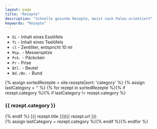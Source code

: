 ```yaml
---
layout: page
title: "Rezepte"
description: "Schnelle gesunde Rezepte, meist nach Paleo orientiert"
keywords: "Rezepte"
---
```

- `EL` - Inhalt eines Esslöfels
- `TL` - Inhalt eines Teelöfels
- `cl` - Zentiliter, entspricht 10 ml
- `Msp.` - Messerspitze
- `Pck.` - Päckcken
- `Pr` - Prise
- `Btl.` - Beutel
- `Bd./Bn.` - Bund

{% assign sortedRezepte = site.rezepte|sort: 'category' %}
{% assign lastCategory = '' %}
{% for rezept in sortedRezepte %}{% if rezept.category %}{% if lastCategory != rezept.category %}
### {{ rezept.category }}
{% endif %}
[{{ rezept.title }}]({{ rezept.url }}) <br/>
{% assign lastCategory = rezept.category %}{% endif %}{% endfor %}
